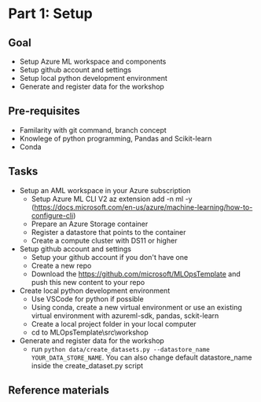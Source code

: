 
# Part 1: Setup 

## Goal 

- Setup Azure ML workspace and components
- Setup github account and settings
- Setup local python development environment 
- Generate and register data for the workshop

## Pre-requisites
- Familarity with git command, branch concept 
- Knowlege of python programming, Pandas and Scikit-learn
- Conda

## Tasks
- Setup an AML workspace in your Azure subscription
    - Setup Azure ML CLI V2 az extension add -n ml -y (https://docs.microsoft.com/en-us/azure/machine-learning/how-to-configure-cli)
    - Prepare an Azure Storage container
    - Register a datastore that points to the container
    - Create a compute cluster with DS11 or higher 
- Setup github account and settings
    - Setup your github account if you don't have one
    - Create a new repo 
    - Download the https://github.com/microsoft/MLOpsTemplate and push this new content to your repo
- Create local python development environment
    - Use VSCode for python if possible
    - Using conda, create a new virtual environment or use an existing virtual environment with azureml-sdk, pandas, sckit-learn
    - Create a local project folder in your local computer
    - cd to MLOpsTemplate\src\workshop
- Generate and register data for the workshop
    - run ```python data/create_datasets.py --datastore_name YOUR_DATA_STORE_NAME```. You can also change default datastore_name inside the create_dataset.py script 



## Reference materials


